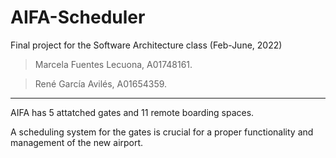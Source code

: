 # AIFA-Scheduler
Final project for the Software Architecture class (Feb-June, 2022)

> Marcela Fuentes Lecuona, A01748161.

> René García Avilés, A01654359.

---
AIFA has 5 attatched gates and 11 remote boarding spaces. 

A scheduling system for the gates is crucial for a proper functionality and management of the new airport.

